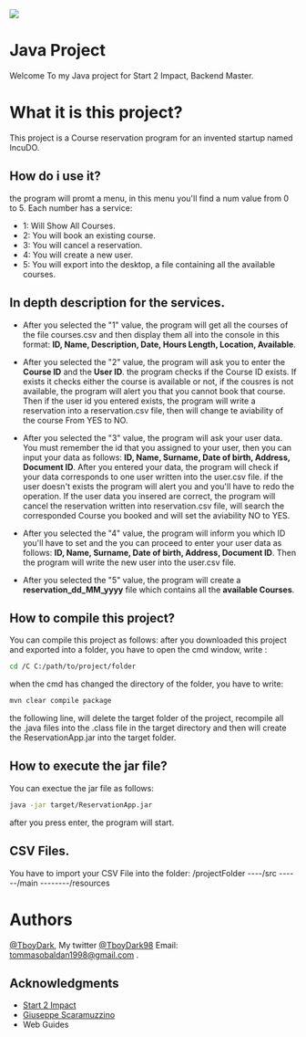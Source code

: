 ![](https://img.shields.io/badge/Project%20Manager-Maven-blue?style=for-the-badge&logo=maven)


# Java Project

Welcome To my Java project for Start 2 Impact, Backend Master.


# What it is this project?

This project is a Course reservation program for an invented startup named IncuDO.

## How do i use it?

the program will promt a menu, in this menu you'll find a num value from 0 to 5. Each number has a service:
- 1: Will Show All Courses.
- 2: You will book an existing course.
- 3: You will cancel a reservation.
- 4: You will create a new user.
- 5: You will export into the desktop, a file containing all the available courses.

## In depth description for the services.
- After you selected the "1" value, the program will get all the courses of the file courses.csv and then display them all into the console in this format: **ID, Name, Description, Date, Hours Length, Location, Available**.

- After you selected the "2" value, the program will ask you to enter the **Course ID** and the **User ID**.  the program checks if the Course ID exists. If exists it checks either the course is available or not,  if the cousres is not available, the program will alert you that you cannot book that course. Then if the user id you entered exists, the program will write a reservation into a reservation.csv file, then will change te aviability of the course From YES to NO.

- After you selected the "3" value, the program will ask your user data. You must remember the id that you assigned to your user, then you can input your data as follows: **ID, Name, Surname, Date of birth, Address, Document ID**. After you entered your data, the program will check if your data corresponds to one user written into the user.csv file. if the user doesn't exists the program will alert you and you'll have to redo the operation. If the user data you insered are correct, the program will cancel the reservation written into reservation.csv file, will search the corresponded Course you booked and will set the aviability NO to YES.

- After you selected the "4" value, the program will inform you which ID you'll have to set and the you can proceed to enter your user data as follows:  **ID, Name, Surname, Date of birth, Address, Document ID**. Then the program will write the new user into the user.csv file.

- After you selected the "5" value, the program will create a **reservation_dd_MM_yyyy** file which contains all the **available Courses**.

## How to compile this project?

You can compile this project as follows: after you downloaded this project and exported into a folder, you have to open the cmd window, write :
``` bash
cd /C C:/path/to/project/folder
```
when the cmd has changed the directory of the folder, you have to write:
``` bash
mvn clear compile package
```
the following line, will delete the target folder of the project, recompile all the .java files into the .class file in the target directory and then will create the ReservationApp.jar into the target folder.

## How to execute the jar file?

You can exectue the jar file as follows:
``` bash
java -jar target/ReservationApp.jar
```
after you press enter, the program will start.

##  CSV Files.

You have to import your CSV File into the folder:
/projectFolder
	----/src
		------/main
		--------/resources


# Authors

[@TboyDark](https://github.com/TboyDark), My twitter [@TboyDark98](https://twitter.com/TboyDark98) Email: tommasobaldan1998@gmail.com .

## Acknowledgments
- [Start 2 Impact](https://www.start2impact.it/)
- [Giuseppe Scaramuzzino](https://www.youtube.com/@GiuseppeScaramuzzino)
- Web Guides


